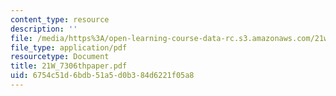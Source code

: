 ```yaml
---
content_type: resource
description: ''
file: /media/https%3A/open-learning-course-data-rc.s3.amazonaws.com/21w-730-3-expository-writing-autobiography-theory-and-practice-spring-2001/6754c51d6bdb51a5d0b384d6221f05a8_21W_7306thpaper.pdf
file_type: application/pdf
resourcetype: Document
title: 21W_7306thpaper.pdf
uid: 6754c51d-6bdb-51a5-d0b3-84d6221f05a8
---
```

